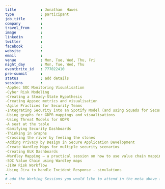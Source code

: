 ```yaml
---
title           : Jonathan	Hawes
type            : participant
job_title       :
company         :
travel_from     :
image           :
linkedin        :
twitter         :
facebook        :
website         :
email           :
venue           : Mon, Tue, Wed, Thu, Fri
night_day       : Mon, Tue, Wed, Thu
eventbrite_id   : 777022410
pre-summit      :
status          : add details
sessions        :
-AppSec SOC Monitoring Visualisation
-Cyber Risk Modeling
-Creating a Steady-State Hypothesis
-Creating Appsec metrics and visualisation
-Agile Practices for Security Teams
-Integrating Security into an Spotify Model (and using Squads for Security teams)
-Using graphs for GDPR mappings and visualisations
-Using Threat Models for GDPR
-A seat at the table
-Gamifying Security Dashboards
-Thinking in Graphs
-Crossing the river by feeling the stones
-Adding Privacy by Design in Secure Application Development
-Create Wardley Maps for multiple security scenarios
-Creating ELK Dashboards
-Wardley Mapping – a practical session on how to use value chain mapping
-SOC Value Chain using Wardley maps
-JIRA Risk Workflow
-Using Jira to handle Incident Response - simulations
-
# add the Working Sessions you would like to attend in the meta above (use the session's title) e.g. sessions (one per line): -Security Playbooks Diagrams -Hackathon Daily Sessions
---
```


<!-- put more details about participant here -->
